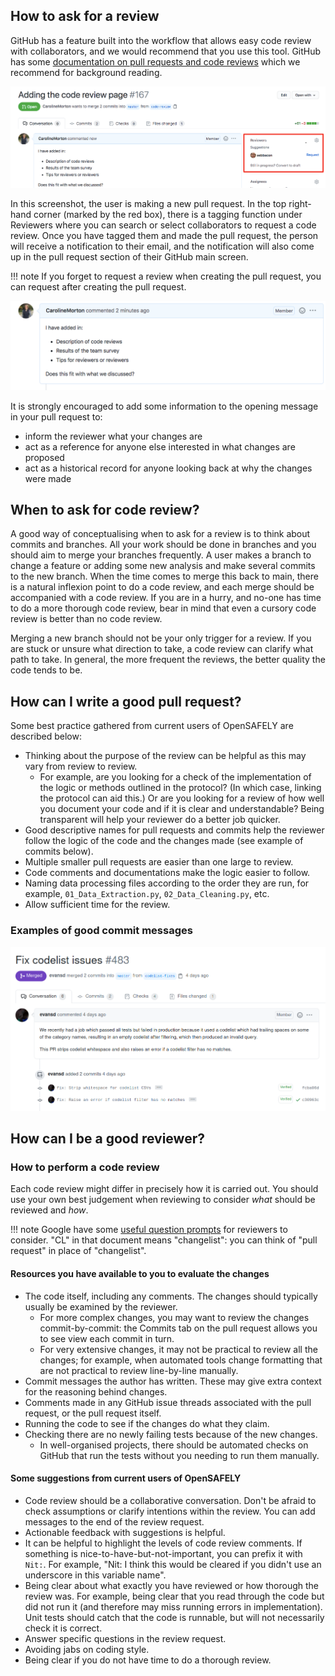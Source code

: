 ## How to ask for a review

GitHub has a feature built into the workflow that allows easy code review with collaborators, and we would recommend
that you use this tool. GitHub has some [documentation on pull requests and code reviews](https://docs.github.com/en/github/collaborating-with-issues-and-pull-requests/about-pull-request-reviews) which we recommend for background reading.

![An example of GitHub's pull request feature.](./images/code-review-main.png)

In this screenshot, the user is making a new pull request. In the top right-hand corner (marked by the
red box), there is a tagging function under Reviewers where you can search or select collaborators to request a code review.
Once you have tagged them and made the pull request, the person will receive a notification to their
email, and the notification will also come up in the pull request section of their GitHub main screen.

!!! note
    If you forget to request a review when creating the pull request, you can request after creating the pull request.

![An example of a pull request description as shown on GitHub.](./images/pr-desc.png)

It is strongly encouraged to add some information to the opening message in your pull request to:

* inform the reviewer what your changes are
* act as a reference for anyone else interested in what changes are proposed
* act as a historical record for anyone looking back at why the changes were made

## When to ask for code review?

A good way of conceptualising when to ask for a review is to think about commits and branches. All your work should be done in branches and you should aim to
merge your branches frequently. A user makes a branch to change a feature or adding some new analysis and make several commits to the new branch. When the time comes to merge this back to main, there is a natural inflexion point to do a code review, and each merge should be
accompanied with a code review. If you are in a hurry, and no-one has time to do a more thorough
code review, bear in mind that even a cursory code review is better than no code review.

Merging a new branch should not be your only trigger for a review. If you are stuck or unsure what direction to take, a code review can clarify what path to take. In general, the more frequent the reviews, the better quality the code tends to be.

## How can I write a good pull request?

Some best practice gathered from current users of OpenSAFELY are described below:

- Thinking about the purpose of the review can be helpful as this may vary from review to review.
    - For example, are you looking for a check of the implementation of the logic or methods outlined in the protocol?
      (In which case, linking the protocol can aid this.)
      Or are you looking for a review of how well you document your code and if it is clear and understandable?
      Being transparent will help your reviewer do a better job quicker.
- Good descriptive names for pull requests and commits help the reviewer follow the logic of the code and the changes made (see example of commits below).
- Multiple smaller pull requests are easier than one large to review.
- Code comments and documentations make the logic easier to follow.
- Naming data processing files according to the order they are run, for example, `01_Data_Extraction.py`, `02_Data_Cleaning.py`, etc.
- Allow sufficient time for the review.

### Examples of good commit messages
![An example of a good commit message as shown on GitHub.](./images/good-pr-pic.png)

## How can I be a good reviewer?

### How to perform a code review

Each code review might differ in precisely how it is carried out.
You should use your own best judgement when reviewing to consider *what* should be reviewed and *how*.

!!! note
    Google have some [useful question prompts](https://google.github.io/eng-practices/review/reviewer/looking-for.html) for reviewers to consider. "CL" in that document means "changelist": you can think of "pull request" in place of "changelist".

#### Resources you have available to you to evaluate the changes

* The code itself, including any comments.
  The changes should typically usually be examined by the reviewer.
    * For more complex changes, you may want to review the changes commit-by-commit:
      the Commits tab on the pull request allows you to see view each commit in turn.
    * For very extensive changes, it may not be practical to review all the changes;
      for example, when automated tools change formatting that are not practical to review line-by-line manually.
* Commit messages the author has written.
  These may give extra context for the reasoning behind changes.
* Comments made in any GitHub issue threads associated with the pull request,
  or the pull request itself.
* Running the code to see if the changes do what they claim.
* Checking there are no newly failing tests because of the new changes.
    * In well-organised projects, there should be automated checks on GitHub that run the tests without you needing to run them manually.

#### Some suggestions from current users of OpenSAFELY

- Code review should be a collaborative conversation.
  Don't be afraid to check assumptions or clarify intentions within the review.
  You can add messages to the end of the review request.
- Actionable feedback with suggestions is helpful.
- It can be helpful to highlight the levels of code review comments.
  If something is nice-to-have-but-not-important,
  you can prefix it with `Nit:`.
  For example, "Nit: I think this would be cleared if you didn't use an underscore in this variable name".
- Being clear about what exactly you have reviewed or how thorough the review was.
  For example, being clear that you read through the code but did not run it
  (and therefore may miss running errors in implementation).
  Unit tests should catch that the code is runnable,
  but will not necessarily check it is correct.
- Answer specific questions in the review request.
- Avoiding jabs on coding style.
- Being clear if you do not have time to do a thorough review.
